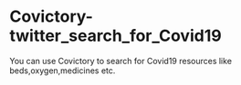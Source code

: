 # Covictory-twitter_search_for_Covid19
You can use Covictory to search for Covid19 resources like beds,oxygen,medicines etc.
